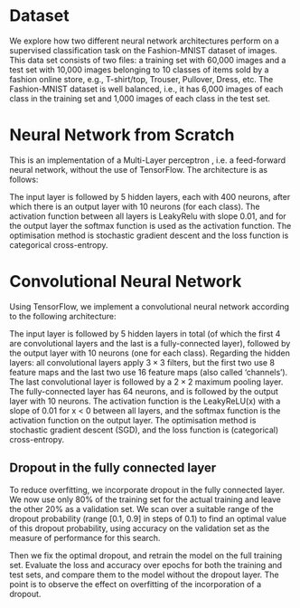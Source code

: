 # Dataset

We explore how two different neural network architectures perform on a supervised classification task on the Fashion-MNIST dataset of images. This data set consists of two files: a training set with 60,000 images and a test set with 10,000 images belonging to 10 classes of items sold by a fashion online store, e.g., T-shirt/top, Trouser, Pullover, Dress, etc. The Fashion-MNIST dataset is well balanced, i.e., it has 6,000 images of each class in the training set and 1,000 images of each class in the test set.

# Neural Network from Scratch

This is an implementation of a Multi-Layer perceptron , i.e. a feed-forward neural network, without the use of TensorFlow. The architecture is as follows:

The input layer is followed by 5 hidden layers, each with 400 neurons, after which there is an output layer with 10 neurons (for each class). The activation function between all layers is LeakyRelu with slope 0.01, and for the output layer the softmax function is used as the activation function. The optimisation method is stochastic gradient descent and the loss function is categorical cross-entropy. 

# Convolutional Neural Network

Using TensorFlow, we implement a convolutional neural network according to the following architecture:

The input layer is followed by 5 hidden layers in total (of which the first 4 are convolutional layers and the last is a fully-connected layer), followed by the output layer with 10 neurons (one for each class). Regarding the hidden layers: all convolutional layers apply $3 \times 3$ filters, but the first two use 8 feature maps and the last two use 16 feature maps (also called ‘channels’). The last convolutional layer is followed by a $2 \times 2$ maximum pooling layer. The fully-connected layer has 64 neurons, and is followed by the output layer with 10 neurons. The activation function is the LeakyReLU(x) with a slope of 0.01 for x < 0 between all layers, and the softmax function is the activation function on the output layer. The optimisation method is stochastic gradient descent (SGD), and the loss function is (categorical) cross-entropy.

## Dropout in the fully connected layer

To reduce overfitting, we incorporate dropout in the fully connected layer. We now use only 80% of the training set for the actual training and leave the other 20% as a validation set. We scan over a suitable range of the dropout probability (range [0.1, 0.9] in steps of 0.1) to find an optimal value of this dropout probability, using accuracy on the validation set as the measure of performance for this search. 

Then we fix the optimal dropout, and retrain the model on the full training set. Evaluate the loss and accuracy over epochs for both the training and test sets, and compare them to the model without the dropout layer. The point is to observe the effect on overfitting of the incorporation of a dropout. 

